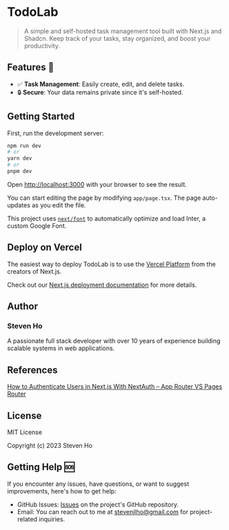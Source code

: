 # TodoLab
> A simple and self-hosted task management tool built with Next.js and Shadcn. Keep track of your tasks, stay organized, and boost your productivity.

## Features 🚀

- ✅ **Task Management**: Easily create, edit, and delete tasks.
- 🔒 **Secure**: Your data remains private since it's self-hosted.

## Getting Started

First, run the development server:

```bash
npm run dev
# or
yarn dev
# or
pnpm dev
```

Open [http://localhost:3000](http://localhost:3000) with your browser to see the result.

You can start editing the page by modifying `app/page.tsx`. The page auto-updates as you edit the file.

This project uses [`next/font`](https://nextjs.org/docs/basic-features/font-optimization) to automatically optimize and load Inter, a custom Google Font.

## Deploy on Vercel

The easiest way to deploy TodoLab is to use the [Vercel Platform](https://vercel.com/new?utm_medium=default-template&filter=next.js&utm_source=create-next-app&utm_campaign=create-next-app-readme) from the creators of Next.js.

Check out our [Next.js deployment documentation](https://nextjs.org/docs/deployment) for more details.

## Author

### Steven Ho

A passionate full stack developer with over 10 years of experience building scalable systems in web applications.  

## References

[How to Authenticate Users in Next.js With NextAuth – App Router VS Pages Router](https://github.com/lipp/hackernews)

## License

MIT License

Copyright (c) 2023 Steven Ho

## Getting Help 🆘

If you encounter any issues, have questions, or want to suggest improvements, here's how to get help:

- GitHub Issues: [Issues](https://github.com/stevenjlho/todo/issues) on the project's GitHub repository.
- Email: You can reach out to me at stevenjlho@gmail.com for project-related inquiries.

